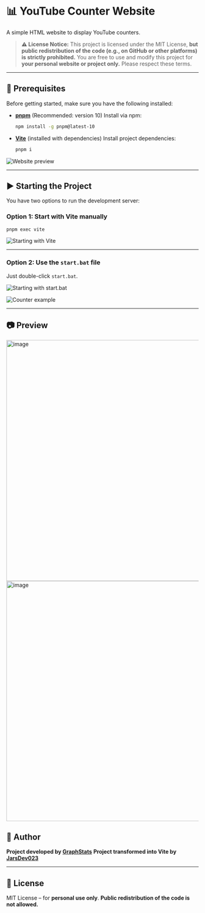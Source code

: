 # 📊 YouTube Counter Website

A simple HTML website to display YouTube counters.

> **⚠️ License Notice:**
> This project is licensed under the MIT License, **but public redistribution of the code (e.g., on GitHub or other platforms) is strictly prohibited.**
> You are free to use and modify this project for **your personal website or project only.** Please respect these terms.

---

## 🚀 Prerequisites

Before getting started, make sure you have the following installed:

* **[pnpm](https://pnpm.io/)** (Recommended: version 10)
  Install via npm:

  ```bash
  npm install -g pnpm@latest-10
  ```

* **[Vite](https://vitejs.dev/)** (installed with dependencies)
  Install project dependencies:

  ```bash
  pnpm i
  ```
![Website preview](https://github.com/user-attachments/assets/ff6f681a-1962-4532-b852-bf7744a41e70)

---

## ▶️ Starting the Project

You have two options to run the development server:

### Option 1: Start with Vite manually

```bash
pnpm exec vite
```

![Starting with Vite](https://github.com/user-attachments/assets/37c2c59b-ad03-4823-a68a-923d435434b0)

---

### Option 2: Use the `start.bat` file

Just double-click `start.bat`.

![Starting with start.bat](https://github.com/user-attachments/assets/e7a35169-9259-4084-ad7d-cc47fbae37cc)

![Counter example](https://github.com/user-attachments/assets/22bebaa9-e391-436d-8b14-3660481b81e8)

---

## 📷 Preview

<img width="1365" height="630" alt="image" src="https://github.com/user-attachments/assets/77612a8e-c83f-4849-abf0-516eaaf69bdf" />


<img width="1365" height="628" alt="image" src="https://github.com/user-attachments/assets/18894c55-4484-41bd-b95e-9f14a838890d" />

## 👤 Author

**Project developed by [GraphStats](https://github.com/GraphStats)**
**Project transformed into Vite by [JarsDev023](https://github.com/JarsDev023)**

---

## 📄 License

MIT License – for **personal use only**.
**Public redistribution of the code is not allowed.**

